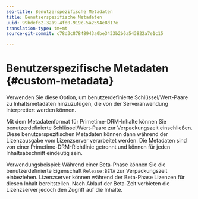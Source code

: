 ```yaml
---
seo-title: Benutzerspezifische Metadaten
title: Benutzerspezifische Metadaten
uuid: 99bdef62-32a9-4fd0-919c-5a2594e8d17e
translation-type: tm+mt
source-git-commit: c78d3c87848943a0be3433b2b6a543822a7e1c15

---
```



# Benutzerspezifische Metadaten {#custom-metadata}

Verwenden Sie diese Option, um benutzerdefinierte Schlüssel/Wert-Paare zu Inhaltsmetadaten hinzuzufügen, die von der Serveranwendung interpretiert werden können.

Mit dem Metadatenformat für Primetime-DRM-Inhalte können Sie benutzerdefinierte Schlüssel/Wert-Paare zur Verpackungszeit einschließen. Diese benutzerspezifischen Metadaten können dann während der Lizenzausgabe vom Lizenzserver verarbeitet werden. Die Metadaten sind von einer Primetime-DRM-Richtlinie getrennt und können für jeden Inhaltsabschnitt eindeutig sein.

Verwendungsbeispiel: Während einer Beta-Phase können Sie die benutzerdefinierte Eigenschaft `Release:BETA` zur Verpackungszeit einbeziehen. Lizenzserver können während der Beta-Phase Lizenzen für diesen Inhalt bereitstellen. Nach Ablauf der Beta-Zeit verbieten die Lizenzserver jedoch den Zugriff auf die Inhalte.
